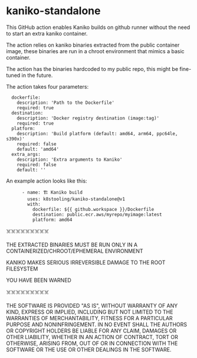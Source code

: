 # kaniko-standalone

This GitHub action enables Kaniko builds on github runner without the need to start an extra kaniko container.

The action relies on kaniko binaries extracted from the public container image, these binaries are run in a chroot environment that mimics a basic container.

The action has the binaries hardcoded to my public repo, this might be fine-tuned in the future.

The action takes four parameters:

```
  dockerfile:
    description: 'Path to the Dockerfile'
    required: true
  destination:
    description: 'Docker registry destination (image:tag)'
    required: true
  platform:
    description: 'Build platform (default: amd64, arm64, ppc64le, s390x)'
    required: false
    default: 'amd64'
  extra_args:
    description: 'Extra arguments to Kaniko'
    required: false
    default: ''
```

An example action looks like this:

```
      - name: 🏗️ Kaniko build
        uses: k8stooling/kaniko-standalone@v1
        with:
          dockerfile: ${{ github.workspace }}/Dockerfile
          destination: public.ecr.aws/myrepo/myimage:latest
          platform: amd64 
```


☠️☠️☠️☠️☠️☠️☠️☠️☠️

THE EXTRACTED BINARIES MUST BE RUN ONLY IN A CONTAINERIZED/CHROOT/EPHEMERAL ENVIRONMENT

KANIKO MAKES SERIOUS IRREVERSIBLE DAMAGE TO THE ROOT FILESYSTEM

YOU HAVE BEEN WARNED

☠️☠️☠️☠️☠️☠️☠️☠️☠️


THE SOFTWARE IS PROVIDED "AS IS", WITHOUT WARRANTY OF ANY KIND, EXPRESS OR IMPLIED, INCLUDING BUT NOT LIMITED TO THE WARRANTIES OF MERCHANTABILITY, FITNESS FOR A PARTICULAR PURPOSE AND NONINFRINGEMENT. IN NO EVENT SHALL THE AUTHORS OR COPYRIGHT HOLDERS BE LIABLE FOR ANY CLAIM, DAMAGES OR OTHER LIABILITY, WHETHER IN AN ACTION OF CONTRACT, TORT OR OTHERWISE, ARISING FROM, OUT OF OR IN CONNECTION WITH THE SOFTWARE OR THE USE OR OTHER DEALINGS IN THE SOFTWARE.
